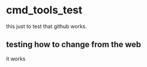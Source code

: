 # cmd_tools_test
this just to test that github works.
## testing how to change from the web
it works

